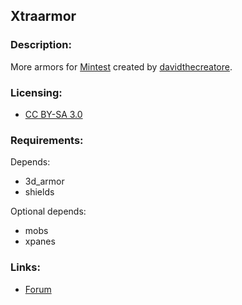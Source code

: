 ## Xtraarmor

### Description:

More armors for [Mintest](https://www.minetest.net/) created by [davidthecreatore](https://forum.minetest.net/memberlist.php?mode=viewprofile&u=11158).

### Licensing:

- [CC BY-SA 3.0](license.txt)

### Requirements:

Depends:
- 3d_armor
- shields

Optional depends:
- mobs
- xpanes

### Links:

- [Forum](https://forum.minetest.net/viewtopic.php?t=16645)
